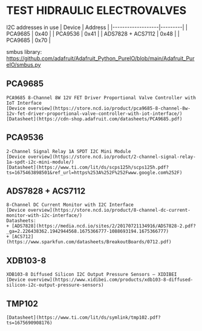 # TEST HIDRAULIC ELECTROVALVES
I2C addresses in use 
|        Device     | Address |
|-------------------|---------|
|      PCA9685      |   0x40  |
|      PCA9536      |   0x41  |
| ADS7828 + ACS7112 |   0x48  |
|     PCA9685       |   0x70  |

smbus library: https://github.com/adafruit/Adafruit_Python_PureIO/blob/main/Adafruit_PureIO/smbus.py

## PCA9685 
    PCA9685 8-Channel 8W 12V FET Driver Proportional Valve Controller with IoT Interface
    [Device overview](https://store.ncd.io/product/pca9685-8-channel-8w-12v-fet-driver-proportional-valve-controller-with-iot-interface/)
    [Datasheet](https://cdn-shop.adafruit.com/datasheets/PCA9685.pdf)

## PCA9536
    2-Channel Signal Relay 1A SPDT I2C Mini Module
    [Device overview](https://store.ncd.io/product/2-channel-signal-relay-1a-spdt-i2c-mini-module/)
    [Datasheet](https://www.ti.com/lit/ds/scps125h/scps125h.pdf?ts=1675463898501&ref_url=https%253A%252F%252Fwww.google.com%252F)

## ADS7828 + ACS7112
    8-Channel DC Current Monitor with I2C Interface
    [Device overview](https://store.ncd.io/product/8-channel-dc-current-monitor-with-i2c-interface/)
    Datasheets:
    + [ADS7828](https://media.ncd.io/sites/2/20170721134916/ADS7828-2.pdf?_ga=2.226438362.1942944568.1675366777-1088693194.1675366777)
    + [ACS712](https://www.sparkfun.com/datasheets/BreakoutBoards/0712.pdf)
    
## XDB103-8
    XDB103-8 Diffused Silicon I2C Output Pressure Sensors – XIDIBEI
    [Device overview](https://www.xidibei.com/products/xdb103-8-diffused-silicon-i2c-output-pressure-sensors)

## TMP102
    [Datasheet](https://www.ti.com/lit/ds/symlink/tmp102.pdf?ts=1675690908176)
    